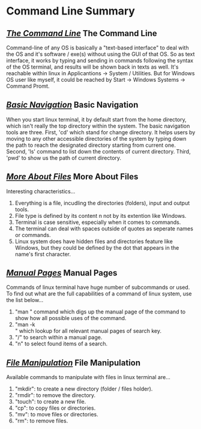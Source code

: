 # Command Line Summary

## *[The Command Line](https://ryanstutorials.net/linuxtutorial/commandline.php)* The Command Line

Command-line of any OS is basically a "text-based interface" to deal with the OS and it's software / exe(s) without using the GUI of that OS. So as text interface, it works by typing and sending in commands following the syntax of the OS terminal, and results will be shown back in texts as well. It's reachable within linux in Applicantions -> System / Utilities. But for Windows OS user like myself, it could be reached by Start -> Windows Systems -> Command Promt.

## *[Basic Navigation](https://ryanstutorials.net/linuxtutorial/navigation.php)* Basic Navigation

When you start linux terminal, it by default start from the home directory, which isn't really the top directory within the system. The basic navigation tools are three. First, 'cd' which stand for change directory. It helps users by moving to any other accessible directories of the system by typing down the path to reach the designated directory starting from current one. Second, 'ls' command to list down the contents of current directory. Third, 'pwd' to show us the path of current directory.

## *[More About Files](https://ryanstutorials.net/linuxtutorial/aboutfiles.php)* More About Files

Interesting characteristics...

1. Everything is a file, incudling the directories (folders), input and output tools.
2. File type is defined by its content n not by its extention like Windows.
3. Terminal is case sensitive, especially when it comes to commands.
4. The terminal can deal with spaces outside of quotes as seperate names or commands.
5. Linux system does have hidden files and directories feature like Windows, but they could be defined by the dot that appears in the name's first character.

## *[Manual Pages](https://ryanstutorials.net/linuxtutorial/manual.php)* Manual Pages

Commands of linux terminal have huge number of subcommands or used. To find out what are the full capabilities of a command of linux system, use the list below...

1. "man <command>" command which digs up the manual page of the command to show how all possible uses of the command.
2. "man -k <search>" which lookup for all relevant manual pages of search key.
3. "/<term>" to search within a manual page.
4. "n" to select found items of a search.

## *[File Manipulation](https://ryanstutorials.net/linuxtutorial/filemanipulation.php)* File Manipulation

Available commands to manipulate with files in linux terminal are...

1. "mkdir": to create a new directory (folder / files holder).
2. "rmdir": to remove the directory.
3. "touch": to create a new file.
4. "cp": to copy files or directories.
5. "mv": to move files or directories.
6. "rm": to remove files.
